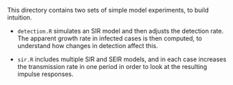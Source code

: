 This directory contains two sets of simple model experiments, to build intuition.

 - `detection.R` simulates an SIR model and then adjusts the detection
   rate. The apparent growth rate in infected cases is then computed,
   to understand how changes in detection affect this.
   
 - `sir.R` includes multiple SIR and SEIR models, and in each case
   increases the transmission rate in one period in order to look at
   the resulting impulse responses.
